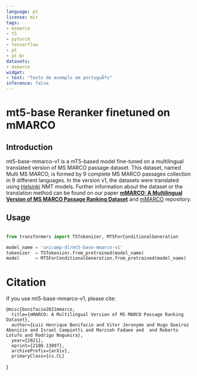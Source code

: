 ```yaml
---
language: pt
license: mit
tags:
- msmarco
- t5
- pytorch
- tensorflow
- pt
- pt-br
datasets:
- msmarco
widget:
- text: "Texto de exemplo em portuguÃªs"
inference: false
---
```

# mt5-base Reranker finetuned on mMARCO
## Introduction
mt5-base-mmarco-v1 is a mT5-based model fine-tuned on a multilingual translated version of MS MARCO passage dataset. This dataset, named Multi MS MARCO, is formed by 9 complete MS MARCO passages collection in 9 different languages.  In the version v1, the datasets were translated using [Helsinki](https://huggingface.co/Helsinki-NLP) NMT models.
Further information about the dataset or the translation method can be found on our paper [**mMARCO: A Multilingual Version of MS MARCO Passage Ranking Dataset**](https://arxiv.org/abs/2108.13897) and [mMARCO](https://github.com/unicamp-dl/mMARCO) repository.

## Usage
```python

from transformers import T5Tokenizer, MT5ForConditionalGeneration

model_name = 'unicamp-dl/mt5-base-mmarco-v1'
tokenizer  = T5Tokenizer.from_pretrained(model_name)
model      = MT5ForConditionalGeneration.from_pretrained(model_name)

```
# Citation
If you use mt5-base-mmarco-v1, please cite:

    @misc{bonifacio2021mmarco,
      title={mMARCO: A Multilingual Version of MS MARCO Passage Ranking Dataset}, 
      author={Luiz Henrique Bonifacio and Vitor Jeronymo and Hugo Queiroz Abonizio and Israel Campiotti and Marzieh Fadaee and  and Roberto Lotufo and Rodrigo Nogueira},
      year={2021},
      eprint={2108.13897},
      archivePrefix={arXiv},
      primaryClass={cs.CL}
}